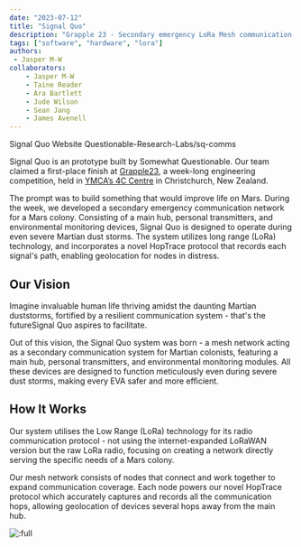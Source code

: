 ```yaml
---
date: "2023-07-12"
title: "Signal Quo"
description: "Grapple 23 - Secondary emergency LoRa Mesh communication network designed for Mars."
tags: ["software", "hardware", "lora"]
authors:
 - Jasper M-W
collaborators:
    - Jasper M-W
    - Taine Reader
    - Ara Bartlett
    - Jude Wilson
    - Sean Jang
    - James Avenell
---
```


<script lang="ts">
    import MarkdownLink from "$md/MarkdownLink.svelte";
</script>

<MarkdownLink href="https://signalquo.qrl.nz/" color="#434f91">Signal Quo Website</MarkdownLink>
<MarkdownLink href="https://github.com/Questionable-Research-Labs/sq-comms">Questionable-Research-Labs/sq-comms</MarkdownLink>

Signal Quo is an prototype built by Somewhat Questionable. Our team claimed a first-place finish at [Grapple23](https://ymcachch.org.nz/grapple/), a week-long engineering competition, held in [YMCA’s 4C Centre](https://4c.nz/) in Christchurch, New Zealand.

The prompt was to build something that would improve life on Mars. During the week, we developed a secondary emergency communication network for a Mars colony. Consisting of a main hub, personal transmitters, and environmental monitoring devices, Signal Quo is designed to operate during even severe Martian dust storms. The system utilizes long range (LoRa) technology, and incorporates a novel HopTrace protocol that records each signal's path, enabling geolocation for nodes in distress.

## Our Vision
Imagine invaluable human life thriving amidst the daunting Martian duststorms, fortified by a resilient communication system - that's the futureSignal Quo aspires to facilitate.

Out of this vision, the Signal Quo system was born - a mesh network acting as a secondary communication system for Martian colonists, featuring a main hub, personal transmitters, and environmental monitoring modules. All these devices are designed to function meticulously even during severe dust storms, making every EVA safer and more efficient.

## How It Works
Our system utilises the Low Range (LoRa) technology for its radio communication protocol - not using the internet-expanded LoRaWAN version but the raw LoRa radio, focusing on creating a network directly serving the specific needs of a Mars colony.

Our mesh network consists of nodes that connect and work together to expand communication coverage. Each node powers our novel HopTrace protocol which accurately captures and records all the communication hops, allowing geolocation of devices several hops away from the main hub.

![:full](./photoGallary/)